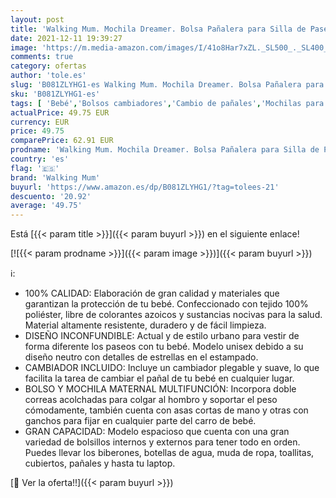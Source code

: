 ```yaml
---
layout: post
title: 'Walking Mum. Mochila Dreamer. Bolsa Pañalera para Silla de Paseo. Diseño con Asas Cortas y Correas para Llevar en los Hombros. Elaborado en Material Resistente de Color Gris. Medidas 40X36X20 cm.'
date: 2021-12-11 19:39:27
image: 'https://m.media-amazon.com/images/I/41o8Har7xZL._SL500_._SL400_.jpg'
comments: true
category: ofertas
author: 'tole.es'
slug: 'B081ZLYHG1-es Walking Mum. Mochila Dreamer. Bolsa Pañalera para Silla de...'
sku: 'B081ZLYHG1-es'
tags: [ 'Bebé','Bolsos cambiadores','Cambio de pañales','Mochilas para pañales','mochila','walking mum', ]
actualPrice: 49.75 EUR
currency: EUR
price: 49.75
comparePrice: 62.91 EUR
prodname: 'Walking Mum. Mochila Dreamer. Bolsa Pañalera para Silla de Paseo. Diseño con Asas Cortas y Correas para Llevar en los Hombros. Elaborado en Material Resistente de Color Gris. Medidas 40X36X20 cm.'
country: 'es'
flag: '🇪🇸'
brand: 'Walking Mum'
buyurl: 'https://www.amazon.es/dp/B081ZLYHG1/?tag=tolees-21'
descuento: '20.92'
average: '49.75'
---
```


Está [{{< param title >}}]({{< param buyurl >}}) en el siguiente enlace!

[![{{< param prodname >}}]({{< param image >}})]({{< param buyurl >}})

ℹ️:

- 100% CALIDAD: Elaboración de gran calidad y materiales que garantizan la protección de tu bebé. Confeccionado con tejido 100% poliéster, libre de colorantes azoicos y sustancias nocivas para la salud. Material altamente resistente, duradero y de fácil limpieza.
- DISEÑO INCONFUNDIBLE: Actual y de estilo urbano para vestir de forma diferente los paseos con tu bebé. Modelo unisex debido a su diseño neutro con detalles de estrellas en el estampado.
- CAMBIADOR INCLUIDO: Incluye un cambiador plegable y suave, lo que facilita la tarea de cambiar el pañal de tu bebé en cualquier lugar.
- BOLSO Y MOCHILA MATERNAL MULTIFUNCIÓN: Incorpora doble correas acolchadas para colgar al hombro y soportar el peso cómodamente, también cuenta con asas cortas de mano y otras con ganchos para fijar en cualquier parte del carro de bebé.
- GRAN CAPACIDAD: Modelo espacioso que cuenta con una gran variedad de bolsillos internos y externos para tener todo en orden. Puedes llevar los biberones, botellas de agua, muda de ropa, toallitas, cubiertos, pañales y hasta tu laptop.

[🛒 Ver la oferta!!]({{< param buyurl >}})
